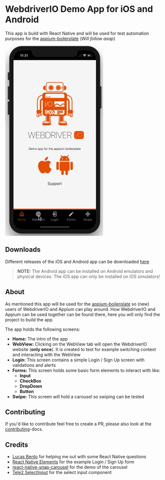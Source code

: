 # WebdriverIO Demo App for iOS and Android

This app is build with React Native and will be used for test automation purposes for the [appium-boilerplate](https://github.com/webdriverio/appium-boilerplate) (_Will follow asap_)

![webdriverio-demo-app-ios.ios](./docs/assets/webdriver.io.demo.gif)

## Downloads
Different releases of the iOS and Android app can be downloaded [here](https://github.com/webdriverio/native-demo-app/releases)

> **NOTE:**
> The Android app can be installed on Android emulators and physical devices.
> The iOS app can only be installed on iOS simulators!

## About
As mentioned this app will be used for the [appium-boilerplate](https://github.com/webdriverio/appium-boilerplate) so (new) users of WebdriverIO and Appium can play around.
How WebdriverIO and Appium can be used together can be found there, here you will only find the project to build the app.

The app holds the following screens:
- **Home:** The intro of the app
- **WebView:** Clicking on the WebView tab will open the WebdriverIO website (**only once**). It is created to test for example switching context and interacting with the WebView
- **Login:** This screen contains a simple Login / Sign Up screen with validations and alerts
- **Forms:** This screen holds some basic form elements to interact with like:
  - **Input**
  - **CheckBox**
  - **DropDown**
  - **Button**
- **Swipe:** This screen will hold a carousel so swiping can be tested

## Contributing
If you'd like to contribute feel free to create a PR, please also look at the [contributing](./docs/CONTRIBUTING.md)-docs.

## Credits
- [Lucas Bento](https://github.com/lucasbento) for helping me out with some React Native questions
- [React Native Elements](https://github.com/react-native-training/react-native-elements-app) for the example Login / Sign Up form
- [react-native-snap-carousel](https://github.com/archriss/react-native-snap-carousel) for the demo of the carousel
- [Tele2 SelectInput](https://github.com/Tele2-NL/react-native-select-input) for the select input component
